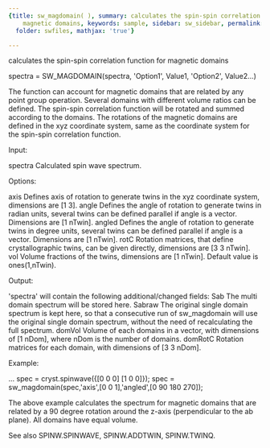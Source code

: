 ```yaml
---
{title: sw_magdomain( ), summary: calculates the spin-spin correlation function for
    magnetic domains, keywords: sample, sidebar: sw_sidebar, permalink: swfiles_sw_magdomain.html,
  folder: swfiles, mathjax: 'true'}

---
```

calculates the spin-spin correlation function for magnetic domains
 
spectra = SW_MAGDOMAIN(spectra, 'Option1', Value1, 'Option2', Value2...)
 
The function can account for magnetic domains that are related by any
point group operation. Several domains with different volume ratios can
be defined. The spin-spin correlation function will be rotated and summed
according to the domains. The rotations of the magnetic domains are
defined in the xyz coordinate system, same as the coordinate system for
the spin-spin correlation function.
 
Input:
 
spectra   Calculated spin wave spectrum.
 
Options:
 
axis      Defines axis of rotation to generate twins in the xyz
          coordinate system, dimensions are [1 3].
angle     Defines the angle of rotation to generate twins in radian
          units, several twins can be defined parallel if angle is a
          vector. Dimensions are [1 nTwin].
angled    Defines the angle of rotation to generate twins in degree
          units, several twins can be defined parallel if angle is a
          vector. Dimensions are [1 nTwin].
rotC      Rotation matrices, that define crystallographic twins, can be
          given directly, dimensions are [3 3 nTwin].
vol       Volume fractions of the twins, dimensions are [1 nTwin].
          Default value is ones(1,nTwin).
 
Output:
 
'spectra' will contain the following additional/changed fields:
Sab       The multi domain spectrum will be stored here.
Sabraw    The original single domain spectrum is kept here, so that a
          consecutive run of sw_magdomain will use the original single
          domain spectrum, without the need of recalculating the full
          spectrum.
domVol    Volume of each domains in a vector, with dimensions of
          [1 nDom], where nDom is the number of domains.
domRotC   Rotation matrices for each domain, with dimensions of
          [3 3 nDom].
 
Example:
 
...
spec = cryst.spinwave({[0 0 0] [1 0 0]});
spec = sw_magdomain(spec,'axis',[0 0 1],'angled',[0 90 180 270]);
 
The above example calculates the spectrum for magnetic domains that are
related by a 90 degree rotation around the z-axis (perpendicular to the
ab plane). All domains have equal volume.
 
See also SPINW.SPINWAVE, SPINW.ADDTWIN, SPINW.TWINQ.
 
